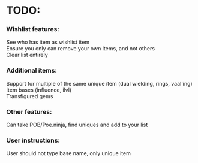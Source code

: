 # TODO:

### Wishlist features:

See who has item as wishlist item  
Ensure you only can remove your own items, and not others  
Clear list entirely

### Additional items:

Support for multiple of the same unique item (dual wielding, rings, vaal'ing)  
Item bases (influence, ilvl)  
Transfigured gems

### Other features:

Can take POB/Poe.ninja, find uniques and add to your list

### User instructions:
User should not type base name, only unique item
